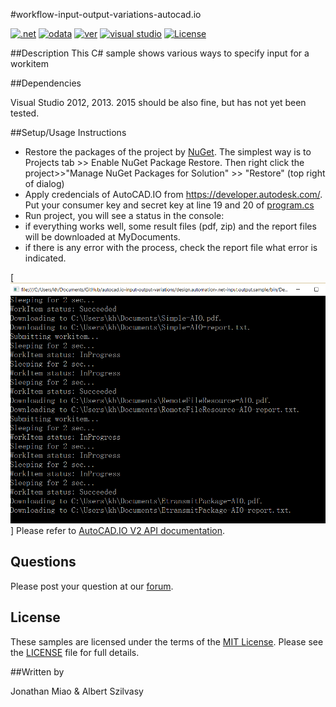 #workflow-input-output-variations-autocad.io

[![.net](https://img.shields.io/badge/.net-4.5-green.svg)](http://www.microsoft.com/en-us/download/details.aspx?id=30653)
[![odata](https://img.shields.io/badge/odata-4.0-yellow.svg)](http://www.odata.org/documentation/)
[![ver](https://img.shields.io/badge/AutoCAD.io-2.0.0-blue.svg)](https://developer.autodesk.com/api/autocadio/v2/)
[![visual studio](https://img.shields.io/badge/Visual%20Studio-2012%7C2013-brightgreen.svg)](https://www.visualstudio.com/)
[![License](http://img.shields.io/:license-mit-red.svg)](http://opensource.org/licenses/MIT)

##Description
This C# sample shows various ways to specify input for a workitem

##Dependencies

Visual Studio 2012, 2013. 2015 should be also fine, but has not yet been tested.

##Setup/Usage Instructions

* Restore the packages of the project by [NuGet](https://www.nuget.org/). The simplest way is to Projects tab >> Enable NuGet Package Restore. Then right click the project>>"Manage NuGet Packages for Solution" >> "Restore" (top right of dialog)
* Apply credencials of AutoCAD.IO from https://developer.autodesk.com/. Put your consumer key and secret key at  line 19 and 20 of [program.cs](./Program.cs) 
*  Run project, you will see a status in the console:
* if everything works well, some result files (pdf, zip) and the report files will be downloaded at MyDocuments.
* if there is any error with the process, check the report file what error is indicated.

[![](RunDemo.png)] 
Please refer to [AutoCAD.IO V2 API documentation](https://developer.autodesk.com/api/autocadio/v2/).

## Questions

Please post your question at our [forum](http://forums.autodesk.com/t5/autocad-i-o/bd-p/105).

## License

These samples are licensed under the terms of the [MIT License](http://opensource.org/licenses/MIT). Please see the [LICENSE](LICENSE) file for full details.

##Written by 

Jonathan Miao & Albert Szilvasy
